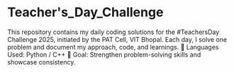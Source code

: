 # Teacher's_Day_Challenge
This repository contains my daily coding solutions for the #TeachersDay Challenge 2025, initiated by the PAT Cell, VIT Bhopal. Each day, I solve one problem and document my approach, code, and learnings.  📘 Languages Used: Python / C++ 🌱 Goal: Strengthen problem-solving skills and showcase consistency.
